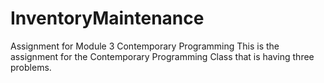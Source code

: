 # InventoryMaintenance
Assignment for Module 3 Contemporary Programming
This is the assignment for the Contemporary Programming Class that is having three problems.
